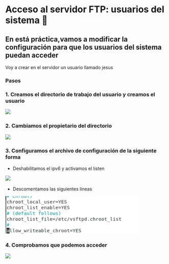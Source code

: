 # Acceso al servidor FTP: usuarios del sistema 📄
## En está práctica,vamos a modificar la configuración para que los usuarios del sistema puedan acceder

Voy a crear en el servidor un usuario llamado jesus

### Pasos

### 1. Creamos el directorio de trabajo del usuario y creamos el usuario

   ![](https://github.com/jesusromero92/vsftpd/blob/main/Fotos/5.5.2.png)

### 2. Cambiamos el propietario del directorio
    
  ![](https://github.com/jesusromero92/vsftpd/blob/main/Fotos/5.5.3.png)
    

### 3. Configuramos el archivo de configuración de la siguiente forma

   * Deshabilitamos el ipv6 y activamos el listen
    
   ![](https://github.com/jesusromero92/vsftpd/blob/main/Fotos/5.5.4.png)
   
   * Descomentamos las siguientes lineas
    
   ![](https://github.com/jesusromero92/vsftpd/blob/main/Fotos/5.5.5.png)
    

### 4. Comprobamos que podemos acceder

![](https://github.com/jesusromero92/vsftpd/blob/main/Fotos/5.5.7.png)


